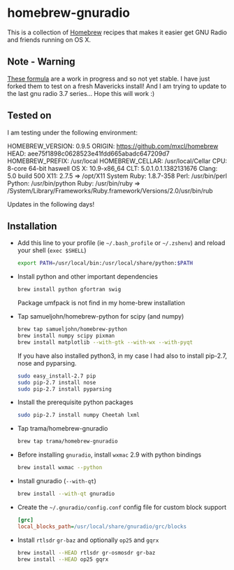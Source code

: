 # homebrew-gnuradio

This is a collection of [Homebrew](https://github.com/mxcl/homebrew) recipes
that makes it easier get GNU Radio and friends running on OS X.

## Note - Warning

[These formula](https://github.com/trama/homebrew-gnuradio) are a work in progress and so not yet stable.
I have just forked them to test on a fresh Mavericks install!
And I am trying to update to the last gnu radio 3.7 series...
Hope this will work :)

## Tested on

I am testing under the following environment:

HOMEBREW_VERSION: 0.9.5
ORIGIN: https://github.com/mxcl/homebrew
HEAD: aee75f1898c0628523e41fdd665abadc647209d7
HOMEBREW_PREFIX: /usr/local
HOMEBREW_CELLAR: /usr/local/Cellar
CPU: 8-core 64-bit haswell
OS X: 10.9-x86_64
CLT: 5.0.1.0.1.1382131676
Clang: 5.0 build 500
X11: 2.7.5 => /opt/X11
System Ruby: 1.8.7-358
Perl: /usr/bin/perl
Python: /usr/bin/python
Ruby: /usr/bin/ruby => /System/Library/Frameworks/Ruby.framework/Versions/2.0/usr/bin/rub

Updates in the following days!

## Installation

- Add this line to your profile (ie `~/.bash_profile` or `~/.zshenv`) and reload
  your shell (`exec $SHELL`)

  ```sh
  export PATH=/usr/local/bin:/usr/local/share/python:$PATH
  ```

- Install python and other important dependencies

  ```sh
  brew install python gfortran swig
  ```
  Package umfpack is not find in my home-brew installation

- Tap samueljohn/homebrew-python for scipy (and numpy)

  ```sh
  brew tap samueljohn/homebrew-python
  brew install numpy scipy pixman
  brew install matplotlib --with-gtk --with-wx --with-pyqt 
  ```
  If you have also installed python3, in my case I had also to install pip-2.7, nose and pyparsing.
  ```sh
  sudo easy_install-2.7 pip
  sudo pip-2.7 install nose
  sudo pip-2.7 install pyparsing
  ```
- Install the prerequisite python packages

  ```sh
  sudo pip-2.7 install numpy Cheetah lxml
  ```

- Tap trama/homebrew-gnuradio

  ```sh
  brew tap trama/homebrew-gnuradio
  ```

- Before installing `gnuradio`, install `wxmac` 2.9 with python bindings

  ```sh
  brew install wxmac --python
  ```

- Install gnuradio (`--with-qt`)

  ```sh
  brew install --with-qt gnuradio
  ```
- Create the `~/.gnuradio/config.conf` config file for custom block support

  ```ini
  [grc]
  local_blocks_path=/usr/local/share/gnuradio/grc/blocks
  ```

- Install `rtlsdr` `gr-baz` and optionally `op25` and `gqrx`

  ```sh
  brew install --HEAD rtlsdr gr-osmosdr gr-baz 
  brew install --HEAD op25 gqrx
  ```
